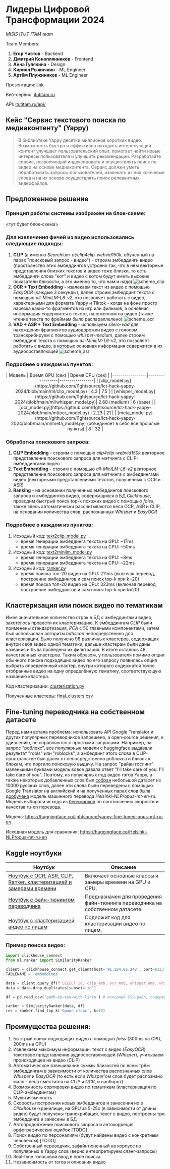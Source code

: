# Лидеры Цифровой Трансформации 2024

*MISIS ITUT ITAM team*

Team Members:
1) **Егор Чистов** - Backend
2) **Дмитрий Коноплянников** - Frontend
3) **Анна Гулякина** - Design
4) **Кирилл Рыжичкин** - ML Engineer
5) **Артём Плужиников** - ML Engineer

Презентация: [link](https://www.google.com/)

Веб-сервис: [itutitam.ru](https://www.google.com/)

API: [itutitam.ru/api/](https://www.google.com/)

## Кейс "Сервис текстового поиска по медиаконтенту" (Yappy)

> В библиотеке Yappy десятки миллионов коротких видео. Возможность быстро и эффективно находить интересующий контент улучшает пользовательский опыт, помогает найти новые интересы пользователя и улучшить рекомендации. Разработайте сервис, позволяющий индексировать и осуществлять поиск по видео на основе медиаконтента. Сервис должен уметь обрабатывать запросы пользователей, извлекать из них ключевые слова и на их основе осуществлять поиск релевантных видеофайлов.

## Предложенное решение

### Принцип работы системы изображен на блок-схеме: 

<тут будет блок-схема>

### Для извлечения фичей из видео использовались следующие подходы:
1) __CLIP__ (а именно *Searchium-ai/clip4clip-webvid150k*, обученный на парах "поисковый запрос - видео") - строим эмбеддинги видео (пространство этих эмбеддингов устроено так, что в нём векторные представления близких текстов и видео тоже близки, то есть эмбеддинги слова "кот" и видео с котом будут иметь высокие показатели близости, а это именно то, что нам и надо)
![scheme_clip](clip_scheme.png)
3) __OCR + Text Embedding__ - извлекаем текст из видео с помощью *EasyOCR* (каждые 3 секунды), далее строим эмбеддинг текста с помощью *all-MiniLM-L6-v2*, это позволяет работать с видео, характерными для формата Yappy и Tiktok - когда на фоне просто нарезка каких-то фрагментов из игр или фильмов, а основная информация содержится в тексте, наложенном на видео (также чтение текста по фреймам было распараллелено)
![scheme_ocr](easyocr_scheme.jpeg)
5) __VAD + ASR + Text Embedding__ - используем *silero-vad* для нахождения фрагментов аудиодорожки видео с голосом, транскрибируем с помощью *whisper-medium*, далее строим эмбеддинг текста с помощью *all-MiniLM-L6-v2*, это позволяет работать с видео, в которых основная информация содержится в их аудиосоставляющей
![scheme_asr](whisper_scheme.png)

### Подробнее о каждом из пунктов:

<center>
| Модель          | Время GPU (сек) | Время CPU (сек) |
|-----------------|-----------------|-----------------|
| [clip_model.py](https://github.com/l1ghtsource/lct-hack-yappy-2024/blob/main/ml/clip_model.py)   | 4.3             | 7.5             |
| [whisper_model.py](https://github.com/l1ghtsource/lct-hack-yappy-2024/blob/main/ml/whisper_model.py)| 2.68 (medium)   | 6 (base)        |
| [ocr_model.py](https://github.com/l1ghtsource/lct-hack-yappy-2024/blob/main/ml/ocr_model.py)    | 2.23            | 21              |
| [meta_model.py](https://github.com/l1ghtsource/lct-hack-yappy-2024/blob/main/ml/meta_model.py) (объединяет в себя все прошлые пункты)   | 8               | 32              |
</center>

### Обработка поискового запроса:
1) __CLIP Embedding__ - строим с помощью *clip4clip-webvid150k* векторное представление поискового запроса для мэтчинга с CLIP-эмбеддингами видео
2) __Text Embedding__ - строим с помощью *all-MiniLM-L6-v2* векторное представление поискового запроса для мэтчинга с эмбеддингами видео (векторными представлениями текстов, полученных с OCR и ASR)
3) __Ranking__ - на основании полученных эмбеддингов поискового запроса и эмбеддингов видео, содержащихся в БД *Clickhouse*, проводим быстрый поиск top-k похожих видео с помощью *faiss*, также здесь автоматически рассчитываются веса OCR, ASR и CLIP, на основании количества слов, распознанных *Whisper* и *EasyOCR*

### Подробнее о каждом из пунктов:
1) Исходный код: [text2clip_model.py](https://github.com/l1ghtsource/lct-hack-yappy-2024/blob/main/ml/text2clip_model.py)
   - время генерации эмбеддинга текста на GPU: ~17ms
   - время генерации эмбеддинга текста на CPU: ~50ms
2) Исходный код: [text2minilm_model.py](https://github.com/l1ghtsource/lct-hack-yappy-2024/blob/main/ml/text2minilm_model.py)
   - время генерации эмбеддинга текста на GPU: ~8ms
   - время генерации эмбеддинга текста на CPU: ~22ms
3) Исходный код: [ranker.py](https://github.com/l1ghtsource/lct-hack-yappy-2024/blob/main/ml/ranker.py)
   - время поиска топ-20 видео на GPU: 211ms (включая перевод, построение эмбеддингов и сам поиск top-k при k=20)
   - время поиска топ-20 видео на CPU: 323ms (включая перевод, построение эмбеддингов и сам поиск top-k при k=20)

## Кластеризация или поиск видео по тематикам

Имея значительное количество строк в БД с эмбеддингами видео, захотелось провести их кластеризацию. К эмбеддингам *CLIP* были применены стандартизация, *PCA* с 50 главными компонентами, затем был использован алгоритм *hdbscan* непосредственно для кластеризации. Было получено 98 различных кластеров, содержащих внутри себя видео одной тематики, дальше кластерам были даны названия и была проведена их фильтрация. В итоге осталось 48 качественных кластеров. Таким образом, у пользователя помимо опции обычного поиска подходящих видео по его запросу появилась опция выбрать определенный кластер, внутри которого содержатся точно отобранные видео на одну определённую тематику, соответствующую названию кластера.

Код кластеризации: [clusterization.py](https://github.com/l1ghtsource/lct-hack-yappy-2024/blob/main/ml/clusterization.py)

Полученные кластеры: [final_clusters.csv](https://github.com/l1ghtsource/lct-hack-yappy-2024/blob/main/data/final_clusters.csv)

## Fine-tuning переводчика на собственном датасете

Перед нами встала проблема: использовать API Google Translator и других популярных переводчиков запрещено, а open-source решения, к удивлению, не справляются с простыми запросами. Например, на запрос "роблокс", все популярные модели с huggingface выдавали результат "robls" или "roblocks", а эмбеддинг этого слова в CLIP-пространстве был далек от непосредственно роблокса и близок к блокам, что портило поисковую выдачу. На запрос "райан гослинг" маленькими буквами модель вовсе давала ответ "I'll take care of you. I'll take care of you". Поэтому, из популярных под видео тэгов Yappy, а также некоторых добавленных слов был [собран](https://github.com/l1ghtsource/lct-hack-yappy-2024/blob/main/utils/generate_dataset_for_translator_tuning.py) небольшой датасет из 10000 русских слов, далее эти слова были переведены с помощью Google Translator на английский и на полученных парах слов была [дообучена](https://github.com/l1ghtsource/lct-hack-yappy-2024/blob/main/ml/translator_train.py) модель машинного перевода *Helsinki-NLP/opus-mt-en-ru*. Модель выбирали исходя из [бенчмарков](https://huggingface.co/spaces/utrobinmv/TREX_benchmark_en_ru_zh) по соотношению скорости и качества ru-en перевода.

Модель: https://huggingface.co/lightsource/yappy-fine-tuned-opus-mt-ru-en

Исходная модель для сравнения: https://huggingface.co/Helsinki-NLP/opus-mt-ru-en

## Kaggle ноутбуки

| Ноутбук                                           | Описание                                     |
|---------------------------------------------------|----------------------------------------------|
| [Ноутбук с OCR, ASR, CLIP, Ranker, кластеризацией и замерами времени](https://www.kaggle.com/code/l1ghtsource/yappy-hackathon/) | Включает основные классы и замеры времени на GPU и CPU. |
| [Ноутбук с файн-тюнингом переводчика](https://www.kaggle.com/code/l1ghtsource/transaltor-finetune/) | Предназначен для проведения файн-тюнинга переводчика на собственном датасете. |
| [Ноутбук с кластеризацией видео по лицам](https://www.kaggle.com/code/l1ghtsource/yappy-faces/) | Содержит код для кластеризации видео по лицам. |

### Пример поиска видео:

```python
import clickhouse_connect
from ml.ranker import SimilarityRanker

client = clickhouse_connect.get_client(host='91.224.86.248', port=8123) # подключение к БД, содержащей предрасчитанные эмбеддинги
TABLENAME = 'embeddings'

data = client.query_df(f'SELECT id, clip_emb, ocr_emb, whisper_emb, whisper_len, ocr_len FROM {TABLENAME}')
data = data.drop_duplicates(subset='id')

df = pd.read_csv('path-to-csv-with-links') # исходный CSV-файл, содержайщий ссылки на видео

ranker = SimilarityRanker(data, df)
res = ranker.find_top_k('бравл старс', k=10)
```

## Преимущества решения:
1) Быстрый поиск подходящих видео с помощью *faiss* (300ms на CPU, 200ms на GPU)
2) Извлекаем максимум информации: текст с видео (*EasyOCR*), текстовое представление аудиосоставляющей (*Whisper*), учитываем происходящее на видео (CLIP)
3) Автоматическое взвешивание суммы близостей по всем трём эмбеддингам в зависимости от количества распознанных слов *Whisper* и *EasyOCR* (то есть если *Whisper*'ом слов будет распознано мало - веса сместится на *CLIP* и *OCR*, и наоборот)
4) Возможность сортировки видео по тематикам (кластеризация по CLIP-эмбеддингам)
5) Мультиязычность
6) Скорость построения новых эмбеддингов и занесения их в *Clickhouse*-хранилище, на GPU за 5-25с (в зависимости от длины видео) будут получены транскрибация, текст с видео, построены три эмбеддинга и занесены в БД
7) Автопродолжение поискового запроса и автокорреция орфографических ошибок [TODO]
8) Поиск видео по персоналиям (будут найдены видео с конкретным человеком) [TODO]
9) Собственный переводчик, зафайнтюненный на корпусе из популярных в Yappy слов (верно интерпретируем слэнг-запросы)
10) Real-time голосовой ввод в поле поиска
11) Независимость от тегов и описания видео
